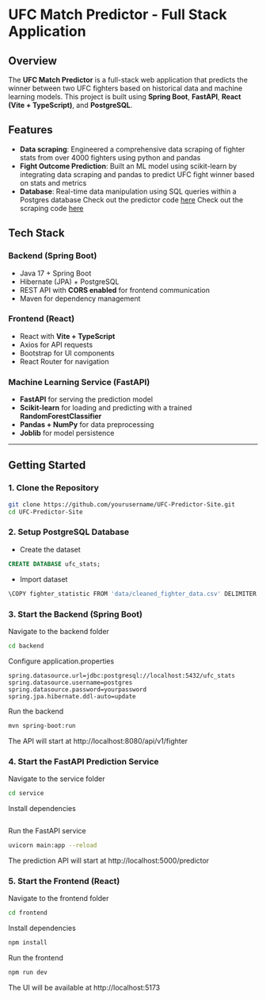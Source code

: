 # UFC Match Predictor - Full Stack Application

## **Overview**
The **UFC Match Predictor** is a full-stack web application that predicts the winner between two UFC fighters based on historical data and machine learning models. This project is built using **Spring Boot**, **FastAPI**, **React (Vite + TypeScript)**, and **PostgreSQL**.

## **Features**
- **Data scraping**: Engineered a comprehensive data scraping of fighter stats from over 4000 fighters using python and pandas
- **Fight Outcome Prediction**: Built an ML model using scikit-learn by integrating data scraping and pandas to predict UFC fight winner based on stats and metrics
- **Database**: Real-time data manipulation using SQL queries within a Postgres database
Check out the predictor code [here](https://github.com/tabishghouri/UFC-match-predictor)
Check out the scraping code [here](https://github.com/tabishghouri/UFC-scraper)

## **Tech Stack**
### **Backend (Spring Boot)**
- Java 17 + Spring Boot
- Hibernate (JPA) + PostgreSQL
- REST API with **CORS enabled** for frontend communication
- Maven for dependency management

### **Frontend (React)**
- React with **Vite + TypeScript**
- Axios for API requests
- Bootstrap for UI components
- React Router for navigation

### **Machine Learning Service (FastAPI)**
- **FastAPI** for serving the prediction model
- **Scikit-learn** for loading and predicting with a trained **RandomForestClassifier**
- **Pandas + NumPy** for data preprocessing
- **Joblib** for model persistence

---

## **Getting Started**
### **1️. Clone the Repository**
```sh
git clone https://github.com/yourusername/UFC-Predictor-Site.git
cd UFC-Predictor-Site
```

### **2. Setup PostgreSQL Database**
- Create the dataset
```sql
CREATE DATABASE ufc_stats;
```
- Import dataset
```sh
\COPY fighter_statistic FROM 'data/cleaned_fighter_data.csv' DELIMITER ',' CSV HEADER;
```

### **3. Start the Backend (Spring Boot)**
Navigate to the backend folder
```sh
cd backend
```
Configure application.properties
```properties
spring.datasource.url=jdbc:postgresql://localhost:5432/ufc_stats
spring.datasource.username=postgres
spring.datasource.password=yourpassword
spring.jpa.hibernate.ddl-auto=update
```
Run the backend
```sh
mvn spring-boot:run
```
The API will start at http://localhost:8080/api/v1/fighter

### **4. Start the FastAPI Prediction Service**
Navigate to the service folder
```sh
cd service
```
Install dependencies
```sh pip install -r requirements.txt
```
Run the FastAPI service
```sh
uvicorn main:app --reload
```
The prediction API will start at http://localhost:5000/predictor

### **5. Start the Frontend (React)**
Navigate to the frontend folder
```sh
cd frontend
```
Install dependencies
```sh
npm install
```
Run the frontend
```sh
npm run dev
```
The UI will be available at http://localhost:5173








